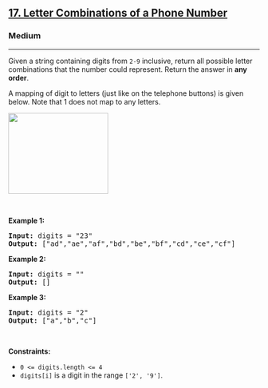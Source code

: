 <h2><a href="https://leetcode.com/problems/letter-combinations-of-a-phone-number/">17. Letter Combinations of a Phone Number</a></h2><h3>Medium</h3><hr><div style="user-select: auto;"><p style="user-select: auto;">Given a string containing digits from <code style="user-select: auto;">2-9</code> inclusive, return all possible letter combinations that the number could represent. Return the answer in <strong style="user-select: auto;">any order</strong>.</p>

<p style="user-select: auto;">A mapping of digit to letters (just like on the telephone buttons) is given below. Note that 1 does not map to any letters.</p>

<p style="user-select: auto;"><img src="https://upload.wikimedia.org/wikipedia/commons/thumb/7/73/Telephone-keypad2.svg/200px-Telephone-keypad2.svg.png" style="width: 200px; height: 162px; user-select: auto;"></p>

<p style="user-select: auto;">&nbsp;</p>
<p style="user-select: auto;"><strong style="user-select: auto;">Example 1:</strong></p>

<pre style="position: relative; user-select: auto;"><strong style="user-select: auto;">Input:</strong> digits = "23"
<strong style="user-select: auto;">Output:</strong> ["ad","ae","af","bd","be","bf","cd","ce","cf"]
<div class="open_grepper_editor" title="Edit &amp; Save To Grepper" style="user-select: auto;"></div></pre>

<p style="user-select: auto;"><strong style="user-select: auto;">Example 2:</strong></p>

<pre style="position: relative; user-select: auto;"><strong style="user-select: auto;">Input:</strong> digits = ""
<strong style="user-select: auto;">Output:</strong> []
<div class="open_grepper_editor" title="Edit &amp; Save To Grepper" style="user-select: auto;"></div></pre>

<p style="user-select: auto;"><strong style="user-select: auto;">Example 3:</strong></p>

<pre style="position: relative; user-select: auto;"><strong style="user-select: auto;">Input:</strong> digits = "2"
<strong style="user-select: auto;">Output:</strong> ["a","b","c"]
<div class="open_grepper_editor" title="Edit &amp; Save To Grepper" style="user-select: auto;"></div></pre>

<p style="user-select: auto;">&nbsp;</p>
<p style="user-select: auto;"><strong style="user-select: auto;">Constraints:</strong></p>

<ul style="user-select: auto;">
	<li style="user-select: auto;"><code style="user-select: auto;">0 &lt;= digits.length &lt;= 4</code></li>
	<li style="user-select: auto;"><code style="user-select: auto;">digits[i]</code> is a digit in the range <code style="user-select: auto;">['2', '9']</code>.</li>
</ul>
</div>